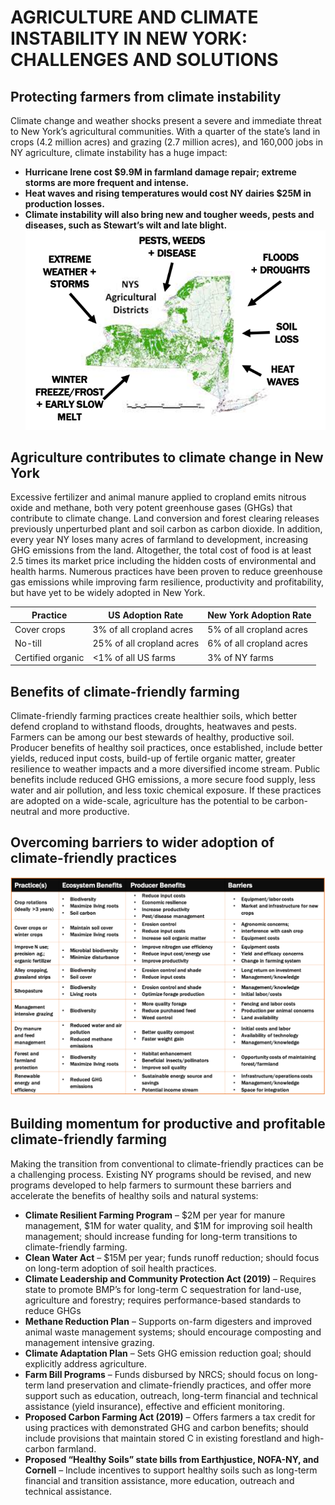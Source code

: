 # AGRICULTURE AND CLIMATE INSTABILITY IN NEW YORK: CHALLENGES AND SOLUTIONS

## Protecting farmers from climate instability
Climate change and weather shocks present a severe and immediate threat to New York’s agricultural communities. With a quarter of the state’s land in crops (4.2 million acres) and grazing (2.7 million acres), and 160,000 jobs in NY agriculture, climate instability has a huge impact:
* **Hurricane Irene cost $9.9M in farmland damage repair; extreme storms are more frequent and intense.** 
* **Heat waves and rising temperatures would cost NY dairies $25M in production losses.**
* **Climate instability will also bring new and tougher weeds, pests and diseases, such as Stewart’s wilt and late blight.**
 ![Alt Text](map.png)
 
## Agriculture contributes to climate change in New York 
Excessive fertilizer and animal manure applied to cropland emits nitrous oxide and methane, both very potent greenhouse gases (GHGs) that contribute to climate change. Land conversion and forest clearing releases previously unperturbed plant and soil carbon as carbon dioxide. In addition, every year NY loses many acres of farmland to development, increasing GHG emissions from the land. Altogether, the total cost of food is at least 2.5 times its market price including the hidden costs of environmental and health harms.  Numerous practices have been proven to reduce greenhouse gas emissions while improving farm resilience, productivity and profitability, but have yet to be widely adopted in New York. 

**Practice**| **US Adoption Rate** | **New York Adoption Rate**
------------|----------------------|-----------------------------
Cover crops | 3% of all cropland acres | 5% of all cropland acres
No-till | 25% of all cropland acres | 6% of all cropland acres
Certified organic | <1% of all US farms | 3% of NY farms


## Benefits of climate-friendly farming
Climate-friendly farming practices create healthier soils, which better defend cropland to withstand floods, droughts, heatwaves and pests. Farmers can be among our best stewards of healthy, productive soil. Producer benefits of healthy soil practices, once established, include better yields, reduced input costs, build-up of fertile organic matter, greater resilience to weather impacts and a more diversified income stream. Public benefits include reduced GHG emissions, a more secure food supply, less water and air pollution, and less toxic chemical exposure. If these practices are adopted on a wide-scale, agriculture has the potential to be carbon-neutral and more productive.

## Overcoming barriers to wider adoption of climate-friendly practices
 ![Alt Text](table.png)


## Building momentum for productive and profitable climate-friendly farming
Making the transition from conventional to climate-friendly practices can be a challenging process. Existing NY programs should be revised, and new programs developed to help farmers to surmount these barriers and accelerate the benefits of healthy soils and natural systems:
* **Climate Resilient Farming Program** – $2M per year for manure management, $1M for water quality, and $1M for improving soil health management; should increase funding for long-term transitions to climate-friendly farming. 
* **Clean Water Act** – $15M per year; funds runoff reduction; should focus on long-term adoption of soil health practices.
* **Climate Leadership and Community Protection Act (2019)** – Requires state to promote BMP’s for long-term C sequestration for land-use, agriculture and forestry; requires performance-based standards to reduce GHGs
* **Methane Reduction Plan** – Supports on-farm digesters and improved animal waste management systems; should encourage composting and management intensive grazing.
* **Climate Adaptation Plan** – Sets GHG emission reduction goal; should explicitly address agriculture. 
* **Farm Bill Programs** – Funds disbursed by NRCS; should focus on long-term land preservation and climate-friendly practices, and offer more support such as education, outreach, long-term financial and technical assistance (yield insurance), effective and efficient monitoring. 
* **Proposed Carbon Farming Act (2019)** – Offers farmers a tax credit for using practices with demonstrated GHG and carbon benefits; should include provisions that maintain stored C in existing forestland and high-carbon farmland.
* **Proposed “Healthy Soils” state bills from Earthjustice, NOFA-NY, and Cornell** – Include incentives to support healthy soils such as long-term financial and transition assistance, more education, outreach and technical assistance.


